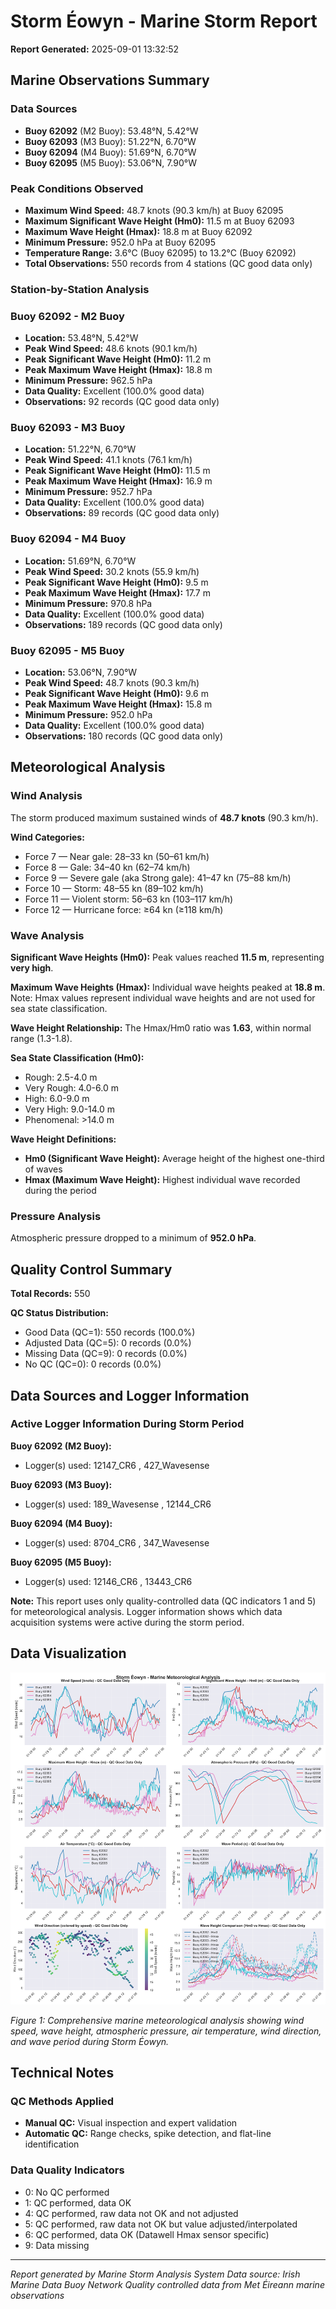 # Storm Éowyn - Marine Storm Report

**Report Generated:** 2025-09-01 13:32:52

## Marine Observations Summary

### Data Sources
- **Buoy 62092** (M2 Buoy): 53.48°N, 5.42°W
- **Buoy 62093** (M3 Buoy): 51.22°N, 6.70°W
- **Buoy 62094** (M4 Buoy): 51.69°N, 6.70°W
- **Buoy 62095** (M5 Buoy): 53.06°N, 7.90°W

### Peak Conditions Observed

- **Maximum Wind Speed:** 48.7 knots (90.3 km/h) at Buoy 62095
- **Maximum Significant Wave Height (Hm0):** 11.5 m at Buoy 62093
- **Maximum Wave Height (Hmax):** 18.8 m at Buoy 62092
- **Minimum Pressure:** 952.0 hPa at Buoy 62095
- **Temperature Range:** 3.6°C (Buoy 62095) to 13.2°C (Buoy 62092)
- **Total Observations:** 550 records from 4 stations (QC good data only)


### Station-by-Station Analysis

### Buoy 62092 - M2 Buoy
- **Location:** 53.48°N, 5.42°W
- **Peak Wind Speed:** 48.6 knots (90.1 km/h)
- **Peak Significant Wave Height (Hm0):** 11.2 m  
- **Peak Maximum Wave Height (Hmax):** 18.8 m
- **Minimum Pressure:** 962.5 hPa
- **Data Quality:** Excellent (100.0% good data)
- **Observations:** 92 records (QC good data only)


### Buoy 62093 - M3 Buoy
- **Location:** 51.22°N, 6.70°W
- **Peak Wind Speed:** 41.1 knots (76.1 km/h)
- **Peak Significant Wave Height (Hm0):** 11.5 m  
- **Peak Maximum Wave Height (Hmax):** 16.9 m
- **Minimum Pressure:** 952.7 hPa
- **Data Quality:** Excellent (100.0% good data)
- **Observations:** 89 records (QC good data only)


### Buoy 62094 - M4 Buoy
- **Location:** 51.69°N, 6.70°W
- **Peak Wind Speed:** 30.2 knots (55.9 km/h)
- **Peak Significant Wave Height (Hm0):** 9.5 m  
- **Peak Maximum Wave Height (Hmax):** 17.7 m
- **Minimum Pressure:** 970.8 hPa
- **Data Quality:** Excellent (100.0% good data)
- **Observations:** 189 records (QC good data only)


### Buoy 62095 - M5 Buoy
- **Location:** 53.06°N, 7.90°W
- **Peak Wind Speed:** 48.7 knots (90.3 km/h)
- **Peak Significant Wave Height (Hm0):** 9.6 m  
- **Peak Maximum Wave Height (Hmax):** 15.8 m
- **Minimum Pressure:** 952.0 hPa
- **Data Quality:** Excellent (100.0% good data)
- **Observations:** 180 records (QC good data only)


## Meteorological Analysis

### Wind Analysis

The storm produced maximum sustained winds of **48.7 knots** (90.3 km/h).

**Wind Categories:**
- Force 7 — Near gale: 28–33 kn (50–61 km/h)
- Force 8 — Gale: 34–40 kn (62–74 km/h)
- Force 9 — Severe gale (aka Strong gale): 41–47 kn (75–88 km/h)
- Force 10 — Storm: 48–55 kn (89–102 km/h)
- Force 11 — Violent storm: 56–63 kn (103–117 km/h)
- Force 12 — Hurricane force: ≥64 kn (≥118 km/h)


### Wave Analysis  

**Significant Wave Heights (Hm0):** Peak values reached **11.5 m**, representing **very high**.

**Maximum Wave Heights (Hmax):** Individual wave heights peaked at **18.8 m**. Note: Hmax values represent individual wave heights and are not used for sea state classification.

**Wave Height Relationship:** The Hmax/Hm0 ratio was **1.63**, within normal range (1.3-1.8).

**Sea State Classification (Hm0):**
- Rough: 2.5-4.0 m
- Very Rough: 4.0-6.0 m
- High: 6.0-9.0 m
- Very High: 9.0-14.0 m
- Phenomenal: >14.0 m

**Wave Height Definitions:**
- **Hm0 (Significant Wave Height):** Average height of the highest one-third of waves
- **Hmax (Maximum Wave Height):** Highest individual wave recorded during the period


### Pressure Analysis

Atmospheric pressure dropped to a minimum of **952.0 hPa**.


## Quality Control Summary

**Total Records:** 550

**QC Status Distribution:**
- Good Data (QC=1): 550 records (100.0%)
- Adjusted Data (QC=5): 0 records (0.0%)
- Missing Data (QC=9): 0 records (0.0%)
- No QC (QC=0): 0 records (0.0%)



## Data Sources and Logger Information

### Active Logger Information During Storm Period

**Buoy 62092 (M2 Buoy):**
- Logger(s) used: 12147_CR6      , 427_Wavesense  

**Buoy 62093 (M3 Buoy):**
- Logger(s) used: 189_Wavesense  , 12144_CR6      

**Buoy 62094 (M4 Buoy):**
- Logger(s) used: 8704_CR6       , 347_Wavesense  

**Buoy 62095 (M5 Buoy):**
- Logger(s) used: 12146_CR6      , 13443_CR6      

**Note:** This report uses only quality-controlled data (QC indicators 1 and 5) for meteorological analysis. Logger information shows which data acquisition systems were active during the storm period.

## Data Visualization

![Storm Overview](Storm_Éowyn_overview.png)

*Figure 1: Comprehensive marine meteorological analysis showing wind speed, wave height, atmospheric pressure, air temperature, wind direction, and wave period during Storm Éowyn.*

## Technical Notes

### QC Methods Applied
- **Manual QC:** Visual inspection and expert validation
- **Automatic QC:** Range checks, spike detection, and flat-line identification

### Data Quality Indicators
- 0: No QC performed
- 1: QC performed, data OK
- 4: QC performed, raw data not OK and not adjusted
- 5: QC performed, raw data not OK but value adjusted/interpolated
- 6: QC performed, data OK (Datawell Hmax sensor specific)
- 9: Data missing

---

*Report generated by Marine Storm Analysis System*
*Data source: Irish Marine Data Buoy Network*
*Quality controlled data from Met Éireann marine observations*
